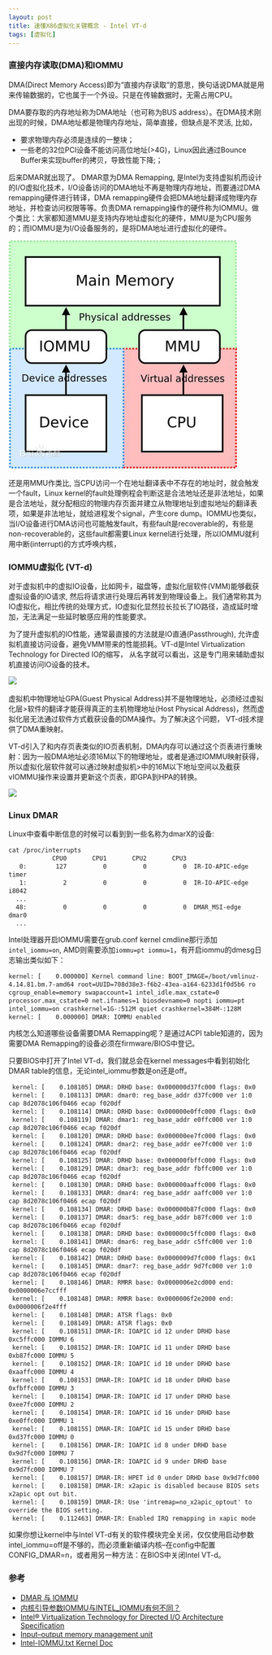 ```yaml
---
layout: post
title: 速懂X86虚拟化关键概念 - Intel VT-d
tags: [虚拟化]
---
```


### 直接内存读取(DMA)和IOMMU

DMA(Direct Memory Access)即为“直接内存读取”的意思，换句话说DMA就是用来传输数据的，它也属于一个外设。只是在传输数据时，无需占用CPU。

DMA要存取的内存地址称为DMA地址（也可称为BUS address）。在DMA技术刚出现的时候，DMA地址都是物理内存地址，简单直接，但缺点是不灵活, 比如，
 * 要求物理内存必须是连续的一整块；
 * 一些老的32位PCI设备不能访问高位地址(>4G)，Linux因此通过Bounce Buffer来实现buffer的拷贝，导致性能下降;；
 
后来DMAR就出现了。 DMAR意为DMA Remapping, 是Intel为支持虚拟机而设计的I/O虚拟化技术，I/O设备访问的DMA地址不再是物理内存地址，而要通过DMA remapping硬件进行转译，DMA remapping硬件会把DMA地址翻译成物理内存地址，并检查访问权限等等。负责DMA remapping操作的硬件称为IOMMU。做个类比：大家都知道MMU是支持内存地址虚拟化的硬件，MMU是为CPU服务的；而IOMMU是为I/O设备服务的，是将DMA地址进行虚拟化的硬件。  

![image](https://raw.githubusercontent.com/luohao-brian/luohao-brian.github.io/master/img/posts-2019/iommu.jpg)

还是用MMU作类比, 当CPU访问一个在地址翻译表中不存在的地址时，就会触发一个fault，Linux kernel的fault处理例程会判断这是合法地址还是非法地址，如果是合法地址，就分配相应的物理内存页面并建立从物理地址到虚拟地址的翻译表项，如果是非法地址，就给进程发个signal，产生core dump。IOMMU也类似，当I/O设备进行DMA访问也可能触发fault，有些fault是recoverable的，有些是non-recoverable的，这些fault都需要Linux kernel进行处理，所以IOMMU就利用中断(interrupt)的方式呼唤内核，

### IOMMU虚拟化 (VT-d)

对于虚拟机中的虚拟IO设备，比如网卡，磁盘等，虚拟化层软件(VMM)能够截获虚拟设备的IO请求, 然后将请求进行处理后再转发到物理设备上。我们通常称其为IO虚拟化，相比传统的处理方式，IO虚拟化显然拉长拉长了IO路径，造成延时增加，无法满足一些延时敏感应用的性能要求。

为了提升虚拟机的IO性能，通常最直接的方法就是IO直通(Passthrough), 允许虚拟机直接访问设备，避免VMM带来的性能损耗。VT-d是Intel Virtualization Technology for Directed IO的缩写，
从名字就可以看出，这是专门用来辅助虚拟机直接访问IO设备的技术。

![](https://ygjs-static-hz.oss-cn-beijing.aliyuncs.com/images/2018-08-03/dma-remapping.png)

虚拟机中物理地址GPA(Guest Physical Address)并不是物理地址，必须经过虚拟化层>软件的翻译才能获得真正的主机物理地址(Host Physical Address)，然而虚拟化层无法通过软件方式截获设备的DMA操作。为了解决这个问题， VT-d技术提供了DMA重映射。


VT-d引入了和内存页表类似的IO页表机制，DMA内存可以通过这个页表进行重映射：因为一般DMA地址必须16M以下的物理地址，或者是通过IOMMU映射获得，所以虚拟化层软件就可以通过映射虚拟机>中的16M以下地址空间以及截获vIOMMU操作来设置并更新这个页表，即GPA到HPA的转换。

![](https://ygjs-static-hz.oss-cn-beijing.aliyuncs.com/images/2018-08-03/dma-address-translation.png)

### Linux DMAR

Linux中查看中断信息的时候可以看到到一些名称为dmarX的设备:

```
cat /proc/interrupts
            CPU0       CPU1       CPU2       CPU3       
   0:        127          0          0          0  IR-IO-APIC-edge      timer
   1:          2          0          0          0  IR-IO-APIC-edge      i8042
  ...
  48:          0          0          0          0  DMAR_MSI-edge        dmar0
  ...
```
Intel处理器开启IOMMU需要在grub.conf  kernel cmdline那行添加`intel_iommu=on`, AMD则需要添加`iommu=pt iommu=1`，有开启iommu的dmesg日志输出类似如下：  

```
kernel: [    0.000000] Kernel command line: BOOT_IMAGE=/boot/vmlinuz-4.14.81.bm.7-amd64 root=UUID=708d38e3-f6b2-43ea-a164-6233d1f0d5b6 ro cgroup_enable=memory swapaccount=1 intel_idle.max_cstate=0 processor.max_cstate=0 net.ifnames=1 biosdevname=0 nopti iommu=pt intel_iommu=on crashkernel=1G-:512M quiet crashkernel=384M-:128M
kernel: [    0.000000] DMAR: IOMMU enabled
```

内核怎么知道哪些设备需要DMA Remapping呢？是通过ACPI table知道的，因为需要DMA Remapping的设备必须在firmware/BIOS中登记。

只要BIOS中打开了Intel VT-d，我们就总会在kernel messages中看到初始化DMAR table的信息，无论intel_iommu参数是on还是off。

```
 kernel: [    0.108105] DMAR: DRHD base: 0x000000d37fc000 flags: 0x0
 kernel: [    0.108113] DMAR: dmar0: reg_base_addr d37fc000 ver 1:0 cap 8d2078c106f0466 ecap f020df
 kernel: [    0.108114] DMAR: DRHD base: 0x000000e0ffc000 flags: 0x0
 kernel: [    0.108119] DMAR: dmar1: reg_base_addr e0ffc000 ver 1:0 cap 8d2078c106f0466 ecap f020df
 kernel: [    0.108120] DMAR: DRHD base: 0x000000ee7fc000 flags: 0x0
 kernel: [    0.108124] DMAR: dmar2: reg_base_addr ee7fc000 ver 1:0 cap 8d2078c106f0466 ecap f020df
 kernel: [    0.108125] DMAR: DRHD base: 0x000000fbffc000 flags: 0x0
 kernel: [    0.108129] DMAR: dmar3: reg_base_addr fbffc000 ver 1:0 cap 8d2078c106f0466 ecap f020df
 kernel: [    0.108130] DMAR: DRHD base: 0x000000aaffc000 flags: 0x0
 kernel: [    0.108133] DMAR: dmar4: reg_base_addr aaffc000 ver 1:0 cap 8d2078c106f0466 ecap f020df
 kernel: [    0.108134] DMAR: DRHD base: 0x000000b87fc000 flags: 0x0
 kernel: [    0.108137] DMAR: dmar5: reg_base_addr b87fc000 ver 1:0 cap 8d2078c106f0466 ecap f020df
 kernel: [    0.108138] DMAR: DRHD base: 0x000000c5ffc000 flags: 0x0
 kernel: [    0.108141] DMAR: dmar6: reg_base_addr c5ffc000 ver 1:0 cap 8d2078c106f0466 ecap f020df
 kernel: [    0.108142] DMAR: DRHD base: 0x0000009d7fc000 flags: 0x1
 kernel: [    0.108145] DMAR: dmar7: reg_base_addr 9d7fc000 ver 1:0 cap 8d2078c106f0466 ecap f020df
 kernel: [    0.108146] DMAR: RMRR base: 0x0000006e2cd000 end: 0x0000006e7ccfff
 kernel: [    0.108148] DMAR: RMRR base: 0x0000006f2e2000 end: 0x0000006f2e4fff
 kernel: [    0.108148] DMAR: ATSR flags: 0x0
 kernel: [    0.108149] DMAR: ATSR flags: 0x0
 kernel: [    0.108151] DMAR-IR: IOAPIC id 12 under DRHD base  0xc5ffc000 IOMMU 6
 kernel: [    0.108152] DMAR-IR: IOAPIC id 11 under DRHD base  0xb87fc000 IOMMU 5
 kernel: [    0.108152] DMAR-IR: IOAPIC id 10 under DRHD base  0xaaffc000 IOMMU 4
 kernel: [    0.108153] DMAR-IR: IOAPIC id 18 under DRHD base  0xfbffc000 IOMMU 3
 kernel: [    0.108154] DMAR-IR: IOAPIC id 17 under DRHD base  0xee7fc000 IOMMU 2
 kernel: [    0.108154] DMAR-IR: IOAPIC id 16 under DRHD base  0xe0ffc000 IOMMU 1
 kernel: [    0.108155] DMAR-IR: IOAPIC id 15 under DRHD base  0xd37fc000 IOMMU 0
 kernel: [    0.108156] DMAR-IR: IOAPIC id 8 under DRHD base  0x9d7fc000 IOMMU 7
 kernel: [    0.108156] DMAR-IR: IOAPIC id 9 under DRHD base  0x9d7fc000 IOMMU 7
 kernel: [    0.108157] DMAR-IR: HPET id 0 under DRHD base 0x9d7fc000
 kernel: [    0.108158] DMAR-IR: x2apic is disabled because BIOS sets x2apic opt out bit.
 kernel: [    0.108159] DMAR-IR: Use 'intremap=no_x2apic_optout' to override the BIOS setting.
 kernel: [    0.112463] DMAR-IR: Enabled IRQ remapping in xapic mode
```

如果你想让kernel中与Intel VT-d有关的软件模块完全关闭，仅仅使用启动参数intel_iommu=off是不够的，而必须重新编译内核–在config中配置CONFIG_DMAR=n，或者用另一种方法：在BIOS中关闭Intel VT-d。

### 参考
* [DMAR 与 IOMMU](http://linuxperf.com/?p=67)
* [内核引导参数IOMMU与INTEL_IOMMU有何不同？](http://linuxperf.com/?p=84)
* [Intel® Virtualization Technology for Directed I/O Architecture Specification](https://software.intel.com/sites/default/files/managed/c5/15/vt-directed-io-spec.pdf)
* [
Input–output memory management unit](https://en.wikipedia.org/wiki/Input–output_memory_management_unit)
* [Intel-IOMMU.txt Kernel Doc ](https://www.kernel.org/doc/Documentation/Intel-IOMMU.txt)

